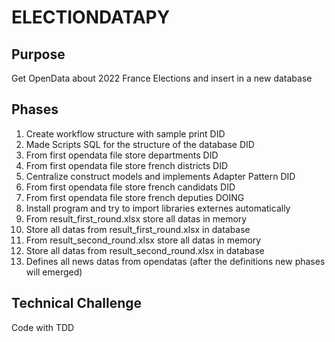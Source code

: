 # ELECTIONDATAPY

## Purpose
Get OpenData about 2022 France Elections and insert in a new database

## Phases
1. Create workflow structure with sample print DID
2. Made Scripts SQL for the structure of the database DID
3. From first opendata file store departments DID
4. From first opendata file store french districts DID
5. Centralize construct models and implements Adapter Pattern DID
6. From first opendata file store french candidats DID
7. From first opendata file store french deputies DOING 
8. Install program and try to import libraries externes automatically
9. From result_first_round.xlsx store all datas in memory
10. Store all datas from result_first_round.xlsx in database
11. From result_second_round.xlsx store all datas in memory
12. Store all datas from result_second_round.xlsx in database
13. Defines all news datas from opendatas (after the definitions new phases will emerged)

## Technical Challenge
Code with TDD